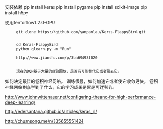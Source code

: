 安装依赖
         pip install keras
         pip install pygame
         pip install scikit-image
         pip install h5py
         

使用tenforflow1.2.0-GPU

         git clone https://github.com/yanpanlau/Keras-FlappyBird.git

        
         cd Keras-FlappyBird
         python qlearn.py -m "Run"

         http://www.jianshu.com/p/3ba69493f020

         
         现在的DQN基于大量的经验回放，是否有可能替代它或者删去它。
如何决定最佳的卷积神经网络。
训练很慢，如何加速它或者使它收敛更快。
卷积神经网络到底学到了什么，它的学习成果是否是可迁移的。

http://www.johnwittenauer.net/configuring-theano-for-high-performance-deep-learning/

http://edersantana.github.io/articles/keras_rl/

http://chuansong.me/n/335655551424